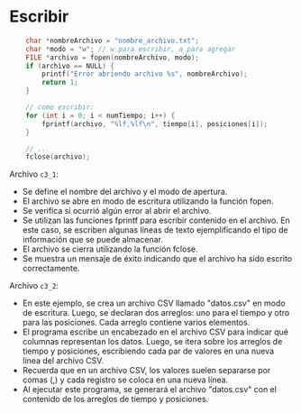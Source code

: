 # Escribir

```c
    char *nombreArchivo = "nombre_archivo.txt";
    char *modo = "w"; // w para escribir, a para agregar
    FILE *archivo = fopen(nombreArchivo, modo);
    if (archivo == NULL) {
        printf("Error abriendo archivo %s", nombreArchivo);
        return 1;
    }

    // como escribir:
    for (int i = 0; i < numTiempo; i++) {
        fprintf(archivo, "%lf,%lf\n", tiempo[i], posiciones[i]);
    }

    // ...
    fclose(archivo);
```


Archivo `c3_1`:
- Se define el nombre del archivo y el modo de apertura.
- El archivo se abre en modo de escritura utilizando la función fopen.
- Se verifica si ocurrió algún error al abrir el archivo.
- Se utilizan las funciones fprintf para escribir contenido en el archivo. En este caso, se escriben algunas líneas de texto ejemplificando el tipo de información que se puede almacenar.
- El archivo se cierra utilizando la función fclose.
- Se muestra un mensaje de éxito indicando que el archivo ha sido escrito correctamente.

Archivo `c3_2`:
- En este ejemplo, se crea un archivo CSV llamado "datos.csv" en modo de escritura. Luego, se declaran dos arreglos: uno para el tiempo y otro para las posiciones. Cada arreglo contiene varios elementos.
- El programa escribe un encabezado en el archivo CSV para indicar qué columnas representan los datos. Luego, se itera sobre los arreglos de tiempo y posiciones, escribiendo cada par de valores en una nueva línea del archivo CSV.
- Recuerda que en un archivo CSV, los valores suelen separarse por comas (,) y cada registro se coloca en una nueva línea.
- Al ejecutar este programa, se generará el archivo "datos.csv" con el contenido de los arreglos de tiempo y posiciones.

